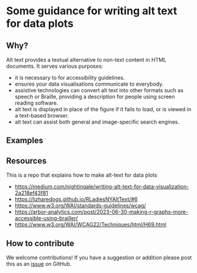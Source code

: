 # Some guidance for writing alt text for data plots

## Why?

Alt text provides a textual alternative to non-text content in HTML documents. It serves various purposes: 

- it is necessary to for accessibility guidelines. 
- ensures your data visualisations communicate to everybody.
- assistive technologies can convert alt text into other formats such as speech or Braille, providing a description for people using screen reading software.
- alt text is displayed in place of the figure if it fails to load, or is viewed in a text-based browser. 
- alt text can assist both general and image-specific search engines.

## Examples

## Resources

This is a repo that explains how to make alt-text for data plots

- https://medium.com/nightingale/writing-alt-text-for-data-visualization-2a218ef43f81
- https://lizharedogs.github.io/RLadiesNYAltText/#6
- https://www.w3.org/WAI/standards-guidelines/wcag/
- https://arbor-analytics.com/post/2023-06-30-making-r-graphs-more-accessible-using-brailler/
- https://www.w3.org/WAI/WCAG22/Techniques/html/H69.html

## How to contribute

We welcome contributions! If you have a suggestion or addition please post this as an [issue](https://github.com/numbats/alt-text-for-data-plots/issues) on GitHub.

